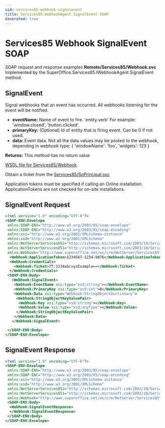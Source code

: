 ```yaml
---
uid: services85-webhook-signalevent
title: Services85.WebhookAgent.SignalEvent SOAP
Generated: true
---
```


# Services85 Webhook SignalEvent SOAP

SOAP request and response examples **Remote/Services85/Webhook.svc**
Implemented by the <see cref="M:SuperOffice.Services85.IWebhookAgent.SignalEvent">SuperOffice.Services85.IWebhookAgent.SignalEvent</see> method.

## SignalEvent

Signal webhooks that an event has occurred. All webhooks listening for the event will be notified.

* **eventName:** Name of event to fire. 'entity.verb' For example: 'window.closed', 'button.clicked'.
* **primaryKey:** (Optional) Id of entity that is firing event. Can be 0 if not used.
* **data:** Event data. Not all the data values may be posted to the webhook, depending in webhook type: { 'windowName': 'foo', 'widgets': 123 }

**Returns:** This method has no return value


[WSDL file for Services85/Webhook](../Services85-Webhook.md)

Obtain a ticket from the [Services85/SoPrincipal.svc](../SoPrincipal/index.md)

Application tokens must be specified if calling an Online installation. ApplicationTokens are not checked for on-site installations.

## SignalEvent Request

```xml
<?xml version="1.0" encoding="UTF-8"?>
<SOAP-ENV:Envelope
 xmlns:SOAP-ENV="http://www.w3.org/2003/05/soap-envelope"
 xmlns:SOAP-ENC="http://www.w3.org/2003/05/soap-encoding"
 xmlns:xsi="http://www.w3.org/2001/XMLSchema-instance"
 xmlns:xsd="http://www.w3.org/2001/XMLSchema"
 xmlns:NetServerServices852="http://schemas.microsoft.com/2003/10/Serialization/Arrays"
 xmlns:NetServerServices851="http://schemas.microsoft.com/2003/10/Serialization/"
 xmlns:Webhook="http://www.superoffice.net/ws/crm/NetServer/Services85">
  <Webhook:ApplicationToken>1234567-1234-9876</Webhook:ApplicationToken>
  <Webhook:Credentials>
    <Webhook:Ticket>7T:1234abcxyzExample==</Webhook:Ticket>
  </Webhook:Credentials>
 <SOAP-ENV:Body>
   <Webhook:SignalEvent>
    <Webhook:EventName xsi:type="xsd:string"></Webhook:EventName>
    <Webhook:PrimaryKey xsi:type="xsd:int">0</Webhook:PrimaryKey>
    <Webhook:Data xsi:type="Webhook:StringObjectDictionary">
     <Webhook:StringObjectKeyValuePair>
      <Webhook:Key xsi:type="xsd:string"></Webhook:Key>
      <Webhook:Value xsi:type="xsd:anyType"></Webhook:Value>
     </Webhook:StringObjectKeyValuePair>
    </Webhook:Data>
   </Webhook:SignalEvent>

 </SOAP-ENV:Body>
</SOAP-ENV:Envelope>

```


## SignalEvent Response

```xml
<?xml version="1.0" encoding="UTF-8"?>
<SOAP-ENV:Envelope
 xmlns:SOAP-ENV="http://www.w3.org/2003/05/soap-envelope"
 xmlns:SOAP-ENC="http://www.w3.org/2003/05/soap-encoding"
 xmlns:xsi="http://www.w3.org/2001/XMLSchema-instance"
 xmlns:xsd="http://www.w3.org/2001/XMLSchema"
 xmlns:NetServerServices852="http://schemas.microsoft.com/2003/10/Serialization/Arrays"
 xmlns:NetServerServices851="http://schemas.microsoft.com/2003/10/Serialization/"
 xmlns:Webhook="http://www.superoffice.net/ws/crm/NetServer/Services85">
 <SOAP-ENV:Body>
  <Webhook:SignalEventResponse>
  </Webhook:SignalEventResponse>
 </SOAP-ENV:Body>
</SOAP-ENV:Envelope>

```


